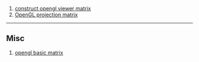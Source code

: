 1. [construct opengl viewer matrix](opengl_viewmatrix.md)
2. [OpenGL projection matrix](opengl_projection.md)



--- 

<h2 id="74248c725e00bf9fe04df4e35b249a19"></h2>


## Misc

1. [opengl basic matrix](opengl_basic_matrix.md)
